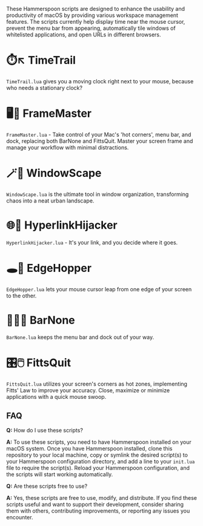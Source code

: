 These Hammerspoon scripts are designed to enhance the usability and productivity of macOS by providing various workspace management features. The scripts currently help display time near the mouse cursor, prevent the menu bar from appearing, automatically tile windows of whitelisted applications, and open URLs in different browsers.

# ⏱️↖️ TimeTrail
`TimeTrail.lua` gives you a moving clock right next to your mouse, because who needs a stationary clock?

# 🖥️🐙 FrameMaster
`FrameMaster.lua` - Take control of your Mac's 'hot corners', menu bar, and dock, replacing both BarNone and FittsQuit. Master your screen frame and manage your workflow with minimal distractions.

# 🪄🌇 WindowScape
`WindowScape.lua` is the ultimate tool in window organization, transforming chaos into a neat urban landscape.

# 🌐🔀 HyperlinkHijacker
`HyperlinkHijacker.lua` - It's your link, and you decide where it goes. 

# 🕳️🐁 EdgeHopper
`EdgeHopper.lua` lets your mouse cursor leap from one edge of your screen to the other.

# 🙅‍♂️🍔 BarNone
`BarNone.lua` keeps the menu bar and dock out of your way.

# 🎛️🖱️ FittsQuit
`FittsQuit.lua` utilizes your screen's corners as hot zones, implementing Fitts' Law to improve your accuracy. Close, maximize or minimize applications with a quick mouse swoop.

## FAQ

**Q:** How do I use these scripts?

**A:** To use these scripts, you need to have Hammerspoon installed on your macOS system. Once you have Hammerspoon installed, clone this repository to your local machine, copy or symlink the desired script(s) to your Hammerspoon configuration directory, and add a line to your `init.lua` file to require the script(s). Reload your Hammerspoon configuration, and the scripts will start working automatically.

**Q:** Are these scripts free to use?

**A:** Yes, these scripts are free to use, modify, and distribute. If you find these scripts useful and want to support their development, consider sharing them with others, contributing improvements, or reporting any issues you encounter.
